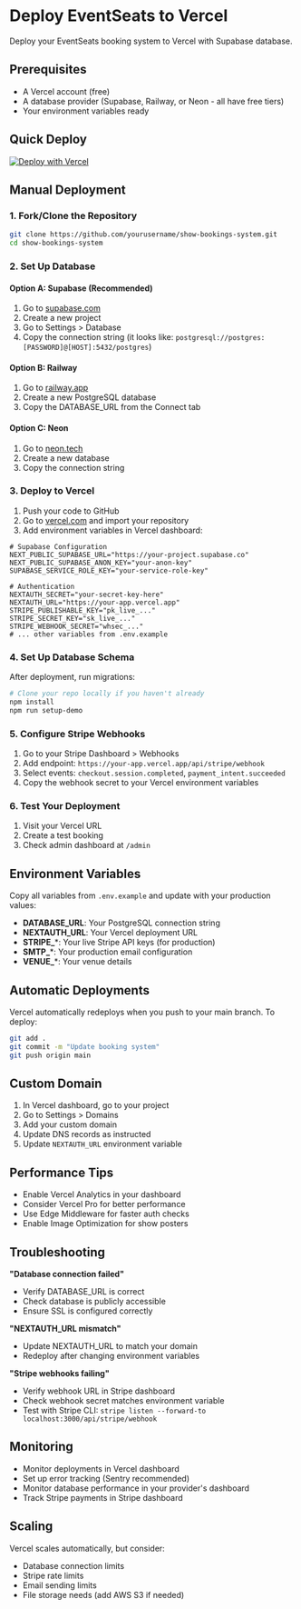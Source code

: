 # Deploy EventSeats to Vercel

Deploy your EventSeats booking system to Vercel with Supabase database.

## Prerequisites

- A Vercel account (free)
- A database provider (Supabase, Railway, or Neon - all have free tiers)
- Your environment variables ready

## Quick Deploy

[![Deploy with Vercel](https://vercel.com/button)](https://vercel.com/new/clone?repository-url=https://github.com/yourusername/show-bookings-system)

## Manual Deployment

### 1. Fork/Clone the Repository

```bash
git clone https://github.com/yourusername/show-bookings-system.git
cd show-bookings-system
```

### 2. Set Up Database

#### Option A: Supabase (Recommended)
1. Go to [supabase.com](https://supabase.com)
2. Create a new project
3. Go to Settings > Database
4. Copy the connection string (it looks like: `postgresql://postgres:[PASSWORD]@[HOST]:5432/postgres`)

#### Option B: Railway
1. Go to [railway.app](https://railway.app)
2. Create a new PostgreSQL database
3. Copy the DATABASE_URL from the Connect tab

#### Option C: Neon
1. Go to [neon.tech](https://neon.tech)
2. Create a new database
3. Copy the connection string

### 3. Deploy to Vercel

1. Push your code to GitHub
2. Go to [vercel.com](https://vercel.com) and import your repository
3. Add environment variables in Vercel dashboard:

```env
# Supabase Configuration
NEXT_PUBLIC_SUPABASE_URL="https://your-project.supabase.co"
NEXT_PUBLIC_SUPABASE_ANON_KEY="your-anon-key"
SUPABASE_SERVICE_ROLE_KEY="your-service-role-key"

# Authentication
NEXTAUTH_SECRET="your-secret-key-here"
NEXTAUTH_URL="https://your-app.vercel.app"
STRIPE_PUBLISHABLE_KEY="pk_live_..."
STRIPE_SECRET_KEY="sk_live_..."
STRIPE_WEBHOOK_SECRET="whsec_..."
# ... other variables from .env.example
```

### 4. Set Up Database Schema

After deployment, run migrations:

```bash
# Clone your repo locally if you haven't already
npm install
npm run setup-demo
```

### 5. Configure Stripe Webhooks

1. Go to your Stripe Dashboard > Webhooks
2. Add endpoint: `https://your-app.vercel.app/api/stripe/webhook`
3. Select events: `checkout.session.completed`, `payment_intent.succeeded`
4. Copy the webhook secret to your Vercel environment variables

### 6. Test Your Deployment

1. Visit your Vercel URL
2. Create a test booking
3. Check admin dashboard at `/admin`

## Environment Variables

Copy all variables from `.env.example` and update with your production values:

- **DATABASE_URL**: Your PostgreSQL connection string
- **NEXTAUTH_URL**: Your Vercel deployment URL
- **STRIPE_***: Your live Stripe API keys (for production)
- **SMTP_***: Your production email configuration
- **VENUE_***: Your venue details

## Automatic Deployments

Vercel automatically redeploys when you push to your main branch. To deploy:

```bash
git add .
git commit -m "Update booking system"
git push origin main
```

## Custom Domain

1. In Vercel dashboard, go to your project
2. Go to Settings > Domains
3. Add your custom domain
4. Update DNS records as instructed
5. Update `NEXTAUTH_URL` environment variable

## Performance Tips

- Enable Vercel Analytics in your dashboard
- Consider Vercel Pro for better performance
- Use Edge Middleware for faster auth checks
- Enable Image Optimization for show posters

## Troubleshooting

**"Database connection failed"**
- Verify DATABASE_URL is correct
- Check database is publicly accessible
- Ensure SSL is configured correctly

**"NEXTAUTH_URL mismatch"**
- Update NEXTAUTH_URL to match your domain
- Redeploy after changing environment variables

**"Stripe webhooks failing"**
- Verify webhook URL in Stripe dashboard
- Check webhook secret matches environment variable
- Test with Stripe CLI: `stripe listen --forward-to localhost:3000/api/stripe/webhook`

## Monitoring

- Monitor deployments in Vercel dashboard
- Set up error tracking (Sentry recommended)
- Monitor database performance in your provider's dashboard
- Track Stripe payments in Stripe dashboard

## Scaling

Vercel scales automatically, but consider:
- Database connection limits
- Stripe rate limits
- Email sending limits
- File storage needs (add AWS S3 if needed)
